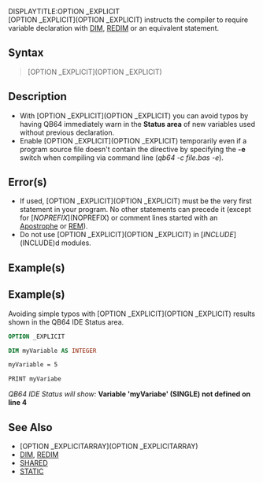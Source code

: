 DISPLAYTITLE:OPTION _EXPLICIT  
[OPTION _EXPLICIT](OPTION _EXPLICIT) instructs the compiler to require variable declaration with [DIM](DIM), [REDIM](REDIM) or an equivalent statement.


## Syntax

>  [OPTION _EXPLICIT](OPTION _EXPLICIT)


## Description

* With [OPTION _EXPLICIT](OPTION _EXPLICIT) you can avoid typos by having QB64 immediately warn in the **Status area** of new variables used without previous declaration.
* Enable [OPTION _EXPLICIT](OPTION _EXPLICIT) temporarily even if a program source file doesn't contain the directive by specifying the **-e** switch when compiling via command line (*qb64 -c file.bas -e*).


## Error(s)

* If used, [OPTION _EXPLICIT](OPTION _EXPLICIT) must be the very first statement in your program. No other statements can precede it (except for [$NOPREFIX]($NOPREFIX) or comment lines started with an [Apostrophe](Apostrophe) or [REM](REM)).
* Do not use [OPTION _EXPLICIT](OPTION _EXPLICIT) in [$INCLUDE]($INCLUDE)d modules.


## Example(s)

## Example(s)
 Avoiding simple typos with [OPTION _EXPLICIT](OPTION _EXPLICIT) results shown in the QB64 IDE Status area.

```vb
OPTION _EXPLICIT

DIM myVariable AS INTEGER

myVariable = 5

PRINT myVariabe

```

*QB64 IDE Status will show:*
**Variable 'myVariabe' (SINGLE) not defined on line 4**


## See Also

* [OPTION _EXPLICITARRAY](OPTION _EXPLICITARRAY)
* [DIM](DIM), [REDIM](REDIM)
* [SHARED](SHARED)
* [STATIC](STATIC)




